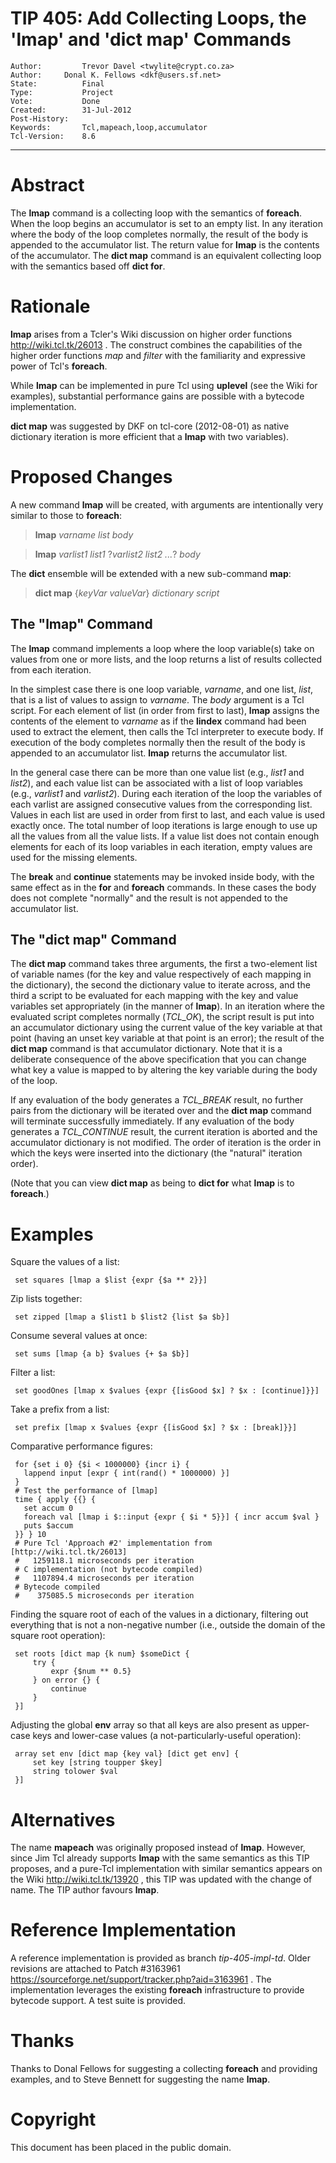 # TIP 405: Add Collecting Loops, the 'lmap' and 'dict map' Commands
	Author:         Trevor Davel <twylite@crypt.co.za>
	Author:		Donal K. Fellows <dkf@users.sf.net>
	State:          Final
	Type:           Project
	Vote:           Done
	Created:        31-Jul-2012
	Post-History:   
	Keywords:       Tcl,mapeach,loop,accumulator
	Tcl-Version:    8.6
-----

# Abstract

The **lmap** command is a collecting loop with the semantics of
**foreach**.  When the loop begins an accumulator is set to an empty list.
In any iteration where the body of the loop completes normally, the result of
the body is appended to the accumulator list.  The return value for **lmap**
is the contents of the accumulator.  The **dict map** command is an
equivalent collecting loop with the semantics based off **dict for**.

# Rationale

**lmap** arises from a Tcler's Wiki discussion on higher order functions
<http://wiki.tcl.tk/26013> .  The construct combines the capabilities of the
higher order functions _map_ and _filter_ with the familiarity and
expressive power of Tcl's **foreach**.

While **lmap** can be implemented in pure Tcl using **uplevel** \(see the
Wiki for examples\), substantial performance gains are possible with a bytecode
implementation.

**dict map** was suggested by DKF on tcl-core \(2012-08-01\) as native
dictionary iteration is more efficient that a **lmap** with two variables\).

# Proposed Changes

A new command **lmap** will be created, with arguments are intentionally
very similar to those to **foreach**:

 > **lmap** _varname list body_

 > **lmap** _varlist1 list1_ ?_varlist2 list2 ..._? _body_

The **dict** ensemble will be extended with a new sub-command **map**:

 > **dict map** \{_keyVar valueVar_\} _dictionary script_

## The "lmap" Command

The **lmap** command implements a loop where the loop variable\(s\) take on
values from one or more lists, and the loop returns a list of results
collected from each iteration.

In the simplest case there is one loop variable, _varname_, and one list,
_list_, that is a list of values to assign to _varname_. The _body_
argument is a Tcl script. For each element of list \(in order from first to
last\), **lmap** assigns the contents of the element to _varname_ as if
the **lindex** command had been used to extract the element, then calls the
Tcl interpreter to execute body.  If execution of the body completes normally
then the result of the body is appended to an accumulator list.  **lmap**
returns the accumulator list.

In the general case there can be more than one value list \(e.g., _list1_ and
_list2_\), and each value list can be associated with a list of loop
variables \(e.g., _varlist1_ and _varlist2_\). During each iteration of the
loop the variables of each varlist are assigned consecutive values from the
corresponding list. Values in each list are used in order from first to last,
and each value is used exactly once. The total number of loop iterations is
large enough to use up all the values from all the value lists. If a value
list does not contain enough elements for each of its loop variables in each
iteration, empty values are used for the missing elements.

The **break** and **continue** statements may be invoked inside body, with
the same effect as in the **for** and **foreach** commands.  In these
cases the body does not complete "normally" and the result is not appended to
the accumulator list.

## The "dict map" Command

The **dict map** command takes three arguments, the first a two-element list
of variable names \(for the key and value respectively of each mapping in the
dictionary\), the second the dictionary value to iterate across, and the third
a script to be evaluated for each mapping with the key and value variables set
appropriately \(in the manner of **lmap**\).  In an iteration where the
evaluated script completes normally \(_TCL\_OK_\), the script result is put
into an accumulator dictionary using the current value of the key variable at
that point \(having an unset key variable at that point is an error\); the
result of the **dict map** command is that accumulator dictionary. Note that
it is a deliberate consequence of the above specification that you can change
what key a value is mapped to by altering the key variable during the body of
the loop.

If any evaluation of the body generates a _TCL\_BREAK_ result, no further
pairs from the dictionary will be iterated over and the **dict map** command
will terminate successfully immediately. If any evaluation of the body
generates a _TCL\_CONTINUE_ result, the current iteration is aborted and the
accumulator dictionary is not modified.  The order of iteration is the order
in which the keys were inserted into the dictionary \(the "natural" iteration
order\).

\(Note that you can view **dict map** as being to **dict for** what
**lmap** is to **foreach**.\)

# Examples

Square the values of a list:

	 set squares [lmap a $list {expr {$a ** 2}}]

Zip lists together:

	 set zipped [lmap a $list1 b $list2 {list $a $b}] 

Consume several values at once:

	 set sums [lmap {a b} $values {+ $a $b}] 

Filter a list:

	 set goodOnes [lmap x $values {expr {[isGood $x] ? $x : [continue]}}] 

Take a prefix from a list:

	 set prefix [lmap x $values {expr {[isGood $x] ? $x : [break]}}] 

Comparative performance figures:

	 for {set i 0} {$i < 1000000} {incr i} {
	   lappend input [expr { int(rand() * 1000000) }] 
	 }
	 # Test the performance of [lmap]
	 time { apply {{} { 
	   set accum 0
	   foreach val [lmap i $::input {expr { $i * 5}}] { incr accum $val }
	   puts $accum 
	 }} } 10
	 # Pure Tcl 'Approach #2' implementation from [http://wiki.tcl.tk/26013]
	 #   1259118.1 microseconds per iteration
	 # C implementation (not bytecode compiled)
	 #   1107894.4 microseconds per iteration
	 # Bytecode compiled
	 #    375085.5 microseconds per iteration

Finding the square root of each of the values in a dictionary, filtering out
everything that is not a non-negative number \(i.e., outside the domain of the
square root operation\):

	 set roots [dict map {k num} $someDict {
	     try {
	         expr {$num ** 0.5}
	     } on error {} {
	         continue
	     }
	 }]

Adjusting the global **env** array so that all keys are also present as
upper-case keys and lower-case values \(a not-particularly-useful operation\):

	 array set env [dict map {key val} [dict get env] {
	     set key [string toupper $key]
	     string tolower $val
	 }]

# Alternatives

The name **mapeach** was originally proposed instead of **lmap**.
However, since Jim Tcl already supports **lmap** with the same semantics as
this TIP proposes, and a pure-Tcl implementation with similar semantics
appears on the Wiki <http://wiki.tcl.tk/13920> , this TIP was updated with the
change of name.  The TIP author favours **lmap**.

# Reference Implementation

A reference implementation is provided as branch _tip-405-impl-td_. Older
revisions are attached to Patch \#3163961
<https://sourceforge.net/support/tracker.php?aid=3163961> .  The implementation
leverages the existing **foreach** infrastructure to provide bytecode
support.  A test suite is provided.

# Thanks

Thanks to Donal Fellows for suggesting a collecting **foreach** and
providing examples, and to Steve Bennett for suggesting the name **lmap**.

# Copyright

This document has been placed in the public domain.

